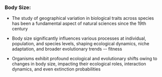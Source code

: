 ### Body Size:

- The study of geographical variation in biological traits across species has been a fundamental aspect of natural sciences since the 19th century

- Body size significantly influences various processes at individual, population, and species levels, shaping ecological dynamics, niche adaptation, and broader evolutionary trends -- fitness

- Organisms exhibit profound ecological and evolutionary shifts owing to changes in body size, impacting their ecological roles, interaction dynamics, and even extinction probabilities
